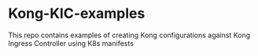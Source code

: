 # Kong-KIC-examples
This repo contains examples of creating Kong configurations against Kong Ingress Controller using K8s manifests
